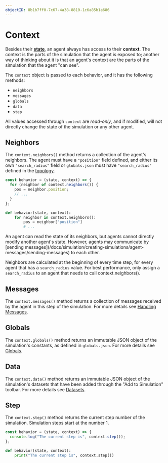 ```yaml
---
objectID: 8b1b7ff0-7c67-4a38-8810-1c6a85b1a686
---
```


# Context

Besides their [**state**](/docs/simulation/creating-simulations/anatomy-of-an-agent/state), an agent always has access to their **context**. The context is the parts of the simulation that the agent is exposed to; another way of thinking about it is that an agent's context are the parts of the simulation that the agent "can see".

The `context` object is passed to each behavior, and it has the following methods:

- `neighbors`
- `messages`
- `globals`
- `data`
- `step`

All values accessed through `context` are _read-only_, and if modified, will not directly change the state of the simulation or any other agent.

## Neighbors

The `context.neighbors()` method returns a collection of the agent's neighbors. The agent must have a `"position"` field defined, and either its own `"search_radius"` field or `globals.json` must have `"search_radius"` defined in the [topology](/docs/simulation/creating-simulations/configuration/topology/).

<Tabs>
<Tab title="JavaScript" >

```javascript
const behavior = (state, context) => {
  for (neighbor of context.neighbors()) {
    pos = neighbor.position;
    // ...
  }
};
```

</Tab>

<Tab title="Python" >

```python
def behavior(state, context):
    for neighbor in context.neighbors():
        pos = neighbor["position"]
        # ...
```

</Tab>
</Tabs>

<Hint style="info">
An agent can read the state of its neighbors, but agents cannot directly modify another agent's state. However, agents may communicate by [sending messages](/docs/simulation/creating-simulations/agent-messages/sending-messages) to each other.
</Hint>

Neighbors are calculated at the beginning of every time step, for every agent that has a `search_radius` value. For best performance, only assign a `search_radius` to an agent that needs to call context.neighbors\(\).

## Messages

The `context.messages()` method returns a collection of messages received by the agent in this step of the simulation. For more details see [Handling Messages](/docs/simulation/creating-simulations/agent-messages/handling-messages).

## Globals

The `context.globals()` method returns an immutable JSON object of the simulation's constants, as defined in `globals.json`. For more details see [Globals](/docs/simulation/creating-simulations/configuration/).

## Data

The `context.data()` method returns an immutable JSON object of the simulation's datasets that have been added through the "Add to Simulation" toolbar. For more details see [Datasets](/docs/simulation/creating-simulations/datasets/).

## Step

The `context.step()` method returns the current step number of the simulation. Simulation steps start at the number 1.

<Tabs>
<Tab title="JavaScript" >

```javascript
const behavior = (state, context) => {
  console.log("The current step is", context.step());
};
```

</Tab>

<Tab title="Python" >

```python
def behavior(state, context):
    print("The current step is", context.step())
```

</Tab>
</Tabs>
